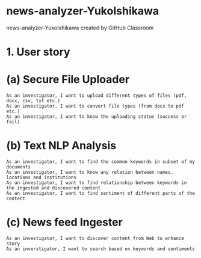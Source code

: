 # news-analyzer-YukoIshikawa
news-analyzer-YukoIshikawa created by GitHub Classroom

# 1. User story 
 # (a) Secure File Uploader
    As an investigator, I want to upload different types of files (pdf, docx, csv, txt etc.)
    As an investigator, I want to convert file types (from docx to pdf etc.) 
    As an investigator, I want to know the uploading status (success or fail) 
 # (b) Text NLP Analysis
    As an investigator, I want to find the common keywords in subset of my documents 
    As an investigator, I want to know any relation between names, locations and institutions
    As an investigator, I want to find relationship between keywords in the ingested and discovered content
    As an investigator, I want to find sentiment of different parts of the content
 # (c) News feed Ingester
    As an investigator, I want to discover content from Web to enhance story 
    As an inverstigator, I want to search based on keywords and sentiments
   


